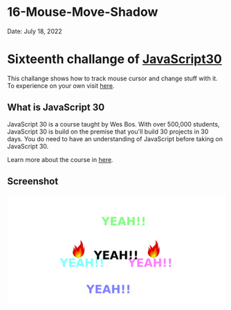 # 16-Mouse-Move-Shadow

Date: July 18, 2022

# Sixteenth challange of [JavaScript30](https://javascript30.com/)

This challange shows how to track mouse cursor and change stuff with it. To experience on your own visit [here](https://rohit-saini7.github.io/16-Mouse-Move-Shadow/).

## What is JavaScript 30

JavaScript 30 is a course taught by Wes Bos. With over 500,000 students, JavaScript 30 is build on the premise that you'll build 30 projects in 30 days. You do need to have an understanding of JavaScript before taking on JavaScript 30.

Learn more about the course in [here](https://javascript30.com/).

## Screenshot

![Screendhot](./assets/screenshot.png)
